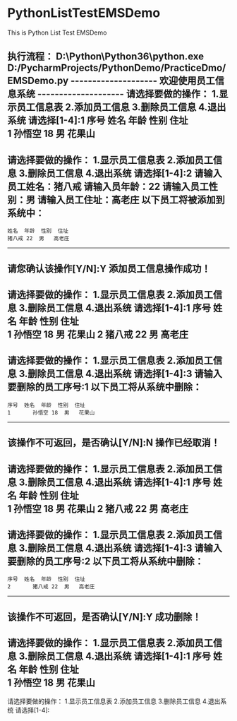 # PythonListTestEMSDemo
This is Python List Test   EMSDemo



执行流程：
D:\Python\Python36\python.exe D:/PycharmProjects/PythonDemo/PracticeDmo/EMSDemo.py
-------------------- 欢迎使用员工信息系统 --------------------
请选择要做的操作：
	1.显示员工信息表
	2.添加员工信息
	3.删除员工信息
	4.退出系统
请选择[1-4]:1
	序号	姓名	年龄	性别	住址	
	1		孙悟空	18	男	花果山
------------------------------------------------------------
请选择要做的操作：
	1.显示员工信息表
	2.添加员工信息
	3.删除员工信息
	4.退出系统
请选择[1-4]:2
请输入员工姓名：猪八戒
请输入员年龄：22
请输入员工性别：男
请输入员工住址：高老庄
以下员工将被添加到系统中：
------------------------------------------------------------
	姓名	年龄	性别	住址	
	猪八戒	22	男	高老庄
------------------------------------------------------------
请您确认该操作[Y/N]:Y
添加员工信息操作成功！
------------------------------------------------------------
请选择要做的操作：
	1.显示员工信息表
	2.添加员工信息
	3.删除员工信息
	4.退出系统
请选择[1-4]:1
	序号	姓名	年龄	性别	住址	
	1		孙悟空	18	男	花果山
	2		猪八戒	22	男	高老庄
------------------------------------------------------------
请选择要做的操作：
	1.显示员工信息表
	2.添加员工信息
	3.删除员工信息
	4.退出系统
请选择[1-4]:3
请输入要删除的员工序号:1
以下员工将从系统中删除：
------------------------------------------------------------
	序号	姓名	年龄	性别	住址	
	1		孙悟空	18	男	花果山
------------------------------------------------------------
该操作不可返回，是否确认[Y/N]:N
操作已经取消！
------------------------------------------------------------
请选择要做的操作：
	1.显示员工信息表
	2.添加员工信息
	3.删除员工信息
	4.退出系统
请选择[1-4]:1
	序号	姓名	年龄	性别	住址	
	1		孙悟空	18	男	花果山
	2		猪八戒	22	男	高老庄
------------------------------------------------------------
请选择要做的操作：
	1.显示员工信息表
	2.添加员工信息
	3.删除员工信息
	4.退出系统
请选择[1-4]:3
请输入要删除的员工序号:2
以下员工将从系统中删除：
------------------------------------------------------------
	序号	姓名	年龄	性别	住址	
	2		猪八戒	22	男	高老庄
------------------------------------------------------------
该操作不可返回，是否确认[Y/N]:Y
成功删除！
------------------------------------------------------------
请选择要做的操作：
	1.显示员工信息表
	2.添加员工信息
	3.删除员工信息
	4.退出系统
请选择[1-4]:1
	序号	姓名	年龄	性别	住址	
	1		孙悟空	18	男	花果山
------------------------------------------------------------
请选择要做的操作：
	1.显示员工信息表
	2.添加员工信息
	3.删除员工信息
	4.退出系统
请选择[1-4]:
